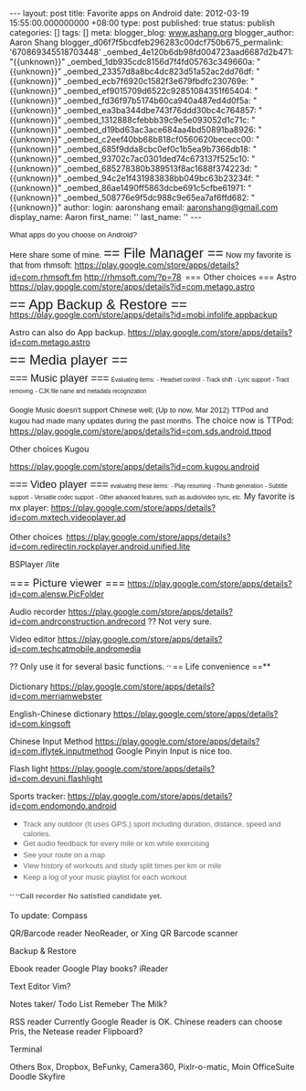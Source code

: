 --- layout: post title: Favorite apps on Android date: 2012-03-19 15:55:00.000000000 +08:00 type: post published: true status: publish categories: \[\] tags: \[\] meta: blogger\_blog: www.ashang.org blogger\_author: Aaron Shang blogger\_d06f7f5bcdfeb296283c00dcf750b675\_permalink: '670869345518703448' \_oembed\_4e120b6db98fd004723aad6687d2b471: "{{unknown}}" \_oembed\_1db935cdc8156d7f4fd05763c349660a: "{{unknown}}" \_oembed\_23357d8a8bc4dc823d51a52ac2dd76df: "{{unknown}}" \_oembed\_ecb7f6920c1582f3e679fbdfc230769e: "{{unknown}}" \_oembed\_ef9015709d6522c92851084351f65404: "{{unknown}}" \_oembed\_fd36f97b5174b60ca940a487ed4d0f5a: "{{unknown}}" \_oembed\_ea3ba344dbe743f76ddd30bc4c764857: "{{unknown}}" \_oembed\_1312888cfebbb39c9e5e093052d1c71c: "{{unknown}}" \_oembed\_d19bd63ac3ace684aa4bd50891ba8926: "{{unknown}}" \_oembed\_c2eef40bb68b818cf0560620bececc00: "{{unknown}}" \_oembed\_685f9dda8cbc0ef0c1b5ea9b7366db18: "{{unknown}}" \_oembed\_93702c7ac0301ded74c673137f525c10: "{{unknown}}" \_oembed\_685278380b389513f8ac1688f374223d: "{{unknown}}" \_oembed\_94c2e1f431983838bb049bc63b23234f: "{{unknown}}" \_oembed\_86ae1490ff5863dcbe691c5cfbe61971: "{{unknown}}" \_oembed\_508776e9f5dc988c9e65ea7af6ffd682: "{{unknown}}" author: login: aaronshang email: aaronshang@gmail.com display\_name: Aaron first\_name: '' last\_name: '' ---

<span style="font-family:arial, sans-serif;font-size:13px;line-height:18px;">What apps do you choose on Android?</span>

<span style="font-family:arial, sans-serif;line-height:18px;">Here share some of mine.</span>
<span style="font-family:arial, sans-serif;"><span style="line-height:18px;">
</span></span><span style="font-family:arial, sans-serif;font-size:x-large;line-height:18px;">== File Manager ==</span>
<span style="font-family:arial, sans-serif;line-height:18px;">Now my favorite is that from rhmsoft:</span>
<https://play.google.com/store/apps/details?id=com.rhmsoft.fm>
<http://rhmsoft.com/?p=78><span style="font-family:arial, sans-serif;font-size:x-large;"><span style="line-height:18px;">
</span></span>
=== Other choices ===
Astro
<https://play.google.com/store/apps/details?id=com.metago.astro>

<span style="font-family:arial, sans-serif;font-size:x-large;line-height:18px;">== App Backup & Restore ==</span>
<https://play.google.com/store/apps/details?id=mobi.infolife.appbackup>

Astro can also do App backup.
<https://play.google.com/store/apps/details?id=com.metago.astro>

<span style="font-size:x-large;"><span style="font-family:arial, sans-serif;line-height:18px;">== Media player ==</span></span>

<span style="font-family:arial, sans-serif;font-size:x-small;"><span style="line-height:18px;">
</span></span><span style="font-size:large;"><span style="font-family:arial, sans-serif;line-height:18px;">=== Music player ===</span></span>
<span style="font-family:arial, sans-serif;font-size:x-large;line-height:18px;">
</span><span style="font-family:arial, sans-serif;font-size:x-small;"><span style="line-height:18px;">Evaluating items:</span></span>
<span style="font-family:arial, sans-serif;font-size:x-small;"><span style="line-height:18px;">- Headset control</span></span>
<span style="font-family:arial, sans-serif;font-size:x-small;"><span style="line-height:18px;">- Track shift</span></span>
<span style="font-family:arial, sans-serif;font-size:x-small;"><span style="line-height:18px;">- Lyric support</span></span>
<span style="font-family:arial, sans-serif;font-size:x-small;"><span style="line-height:18px;">- Tract removing</span></span>
<span style="font-family:arial, sans-serif;font-size:x-small;"><span style="line-height:18px;">- CJK file name and metadata recognization</span></span>
<span style="font-family:arial, sans-serif;font-size:x-small;"><span style="line-height:18px;">
</span></span>

<span style="font-family:arial, sans-serif;font-size:13px;line-height:18px;">Google Music doesn't support Chinese well; (Up to now, Mar 2012)</span>
<span style="font-family:arial, sans-serif;font-size:13px;line-height:18px;">TTPod and kugou </span><span style="font-family:arial, sans-serif;font-size:13px;line-height:18px;">had made many updates during the past months.</span>
The choice now is TTPod:
<https://play.google.com/store/apps/details?id=com.sds.android.ttpod>

Other choices
Kugou

<https://play.google.com/store/apps/details?id=com.kugou.android>

<span style="font-family:arial, sans-serif;font-size:large;line-height:18px;">=== Video player ===</span>
<span style="font-family:arial, sans-serif;font-size:x-small;line-height:18px;">evaluating these items:</span>
<span style="font-family:arial, sans-serif;font-size:x-small;"><span style="line-height:18px;">- Play resuming</span></span>
<span style="font-family:arial, sans-serif;font-size:x-small;"><span style="line-height:18px;">- Thumb generation</span></span>
<span style="font-family:arial, sans-serif;font-size:x-small;"><span style="line-height:18px;">- Subtitle support</span></span>
<span style="font-family:arial, sans-serif;font-size:x-small;"><span style="line-height:18px;">- Versatile codec support</span></span>
<span style="font-family:arial, sans-serif;font-size:x-small;"><span style="line-height:18px;">- Other advanced features, such as audio/video sync, etc.</span></span>
<span style="font-family:arial, sans-serif;font-size:x-small;"><span style="line-height:18px;">
</span></span>My favorite is mx player:
<https://play.google.com/store/apps/details?id=com.mxtech.videoplayer.ad>

Other choices<span style="font-family:arial, sans-serif;font-size:x-large;line-height:18px;">
</span>
<https://play.google.com/store/apps/details?id=com.redirectin.rockplayer.android.unified.lite>

BSPlayer /lite

<span style="font-size:large;">=== Picture viewer ===</span>
<https://play.google.com/store/apps/details?id=com.alensw.PicFolder>

Audio recorder
https://play.google.com/store/apps/details?id=com.andrconstruction.andrecord
?? Not very sure.

Video editor
https://play.google.com/store/apps/details?id=com.techcatmobile.andromedia

?? Only use it for several basic functions.
<span style="background-color:white;line-height:19.5px;"><span style="color:#666666;font-family:Droid Sans, Arial, sans-serif;font-size:x-small;">**
**</span></span><span style="background-color:white;line-height:19.5px;"><span style="color:#666666;font-family:Droid Sans, Arial, sans-serif;font-size:x-small;">**
**</span></span>
<span style="font-size:large;">**== Life convenience ==**</span>

Dictionary
<https://play.google.com/store/apps/details?id=com.merriamwebster>

English-Chinese dictionary
<https://play.google.com/store/apps/details?id=com.kingsoft>

Chinese Input Method
<https://play.google.com/store/apps/details?id=com.iflytek.inputmethod>
Google Pinyin Input is nice too.

Flash light
<https://play.google.com/store/apps/details?id=com.devuni.flashlight>

Sports tracker:
<https://play.google.com/store/apps/details?id=com.endomondo.android>

-   <span style="background-color:white;color:#666666;font-family:'Droid Sans', Arial, sans-serif;font-size:13px;line-height:19.5px;">Track any outdoor (It uses GPS.) sport including duration, distance, speed and calories.</span>
-   <span style="background-color:white;color:#666666;font-family:'Droid Sans', Arial, sans-serif;font-size:13px;line-height:19.5px;">Get audio feedback for every mile or km while exercising</span>
-   <span style="background-color:white;color:#666666;font-family:'Droid Sans', Arial, sans-serif;font-size:13px;line-height:19.5px;">See your route on a map</span>
-   <span style="background-color:white;color:#666666;font-family:'Droid Sans', Arial, sans-serif;font-size:13px;line-height:19.5px;">View history of workouts and study split times per km or mile</span>
-   <span style="background-color:white;color:#666666;font-family:'Droid Sans', Arial, sans-serif;font-size:13px;line-height:19.5px;">Keep a log of your music playlist for each workout</span>

<span style="background-color:white;line-height:19.5px;"><span style="color:#666666;font-family:Droid Sans, Arial, sans-serif;font-size:x-small;">**
**</span></span><span style="background-color:white;color:#666666;font-family:'Droid Sans', Arial, sans-serif;font-size:13px;line-height:19.5px;">**Call recorder**</span>
<span style="background-color:white;color:#666666;font-family:'Droid Sans', Arial, sans-serif;font-size:13px;line-height:19.5px;">**No satisfied candidate yet.**</span>
<span style="background-color:white;color:#666666;font-family:'Droid Sans', Arial, sans-serif;font-size:13px;line-height:19.5px;">
</span><span style="background-color:white;color:#666666;font-family:'Droid Sans', Arial, sans-serif;font-size:13px;line-height:19.5px;">
</span>

To update:
Compass

QR/Barcode reader
NeoReader, or Xing QR Barcode scanner

Backup & Restore

Ebook reader
Google Play books? iReader

Text Editor
Vim?

Notes taker/ Todo List
Remeber The Milk?

RSS reader
Currently Google Reader is OK. Chinese readers can choose Pris, the Netease reader
Flipboard?

Terminal

Others
Box, Dropbox,
BeFunky, Camera360, Pixlr-o-matic,
Moin
OfficeSuite
Doodle
Skyfire
